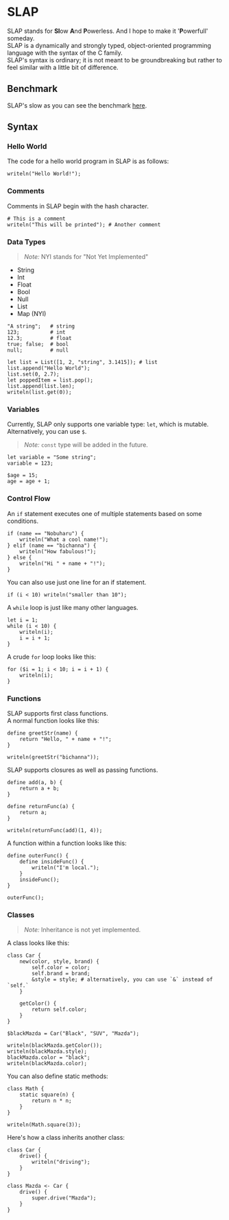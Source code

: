 # SLAP
SLAP stands for **Sl**ow **A**nd **P**owerless. And I hope to make it '**P**owerfull' someday.<br>
SLAP is a dynamically and strongly typed, object-oriented programming language with the syntax of the C family.<br>
SLAP's syntax is ordinary; it is not meant to be groundbreaking but rather to feel similar with a little bit of difference.

## Benchmark
SLAP's slow as you can see the benchmark [here](https://github.com/bichanna/slap/tree/master/benchmark#readme).

## Syntax

### Hello World
The code for a hello world program in SLAP is as follows:
```
writeln("Hello World!");
```

### Comments
Comments in SLAP begin with the hash character.
```
# This is a comment
writeln("This will be printed"); # Another comment
```

### Data Types
> *Note:* NYI stands for "Not Yet Implemented"

 - String
 - Int
 - Float
 - Bool
 - Null
 - List
 - Map (NYI)

```
"A string";   # string
123;          # int
12.3;         # float
true; false;  # bool
null;         # null

let list = List([1, 2, "string", 3.1415]); # list
list.append("Hello World");
list.set(0, 2.7);
let poppedItem = list.pop();
list.append(list.len);
writeln(list.get(0));
```

### Variables

Currently, SLAP only supports one variable type: `let`, which is mutable. Alternatively, you can use `$`.
> *Note:* `const` type will be added in the future.

```
let variable = "Some string";
variable = 123;

$age = 15;
age = age + 1;
```

### Control Flow

An `if` statement executes one of multiple statements based on some conditions.
```
if (name == "Nobuharu") {
    writeln("What a cool name!");
} elif (name == "bichanna") {
    writeln("How fabulous!");
} else {
    writeln("Hi " + name + "!");
}
```
You can also use just one line for an if statement.
```
if (i < 10) writeln("smaller than 10");
```

A `while` loop is just like many other languages.
```
let i = 1;
while (i < 10) {
    writeln(i);
    i = i + 1;
}
```

A crude `for` loop looks like this:
```
for ($i = 1; i < 10; i = i + 1) {
    writeln(i);
}
```

### Functions
SLAP supports first class functions.<br>
A normal function looks like this:
```
define greetStr(name) {
    return "Hello, " + name + "!";
}

writeln(greetStr("bichanna"));
```
SLAP supports closures as well as passing functions.
```
define add(a, b) {
    return a + b;
}

define returnFunc(a) {
    return a;
}

writeln(returnFunc(add)(1, 4));
```
A function within a function looks like this:
```
define outerFunc() {
    define insideFunc() {
        writeln("I'm local.");
    }
    insideFunc();
}

outerFunc();
```

### Classes
> *Note:* Inheritance is not yet implemented.

A class looks like this:
```
class Car {
    new(color, style, brand) {
        self.color = color;
        self.brand = brand;
        &style = style; # alternatively, you can use `&` instead of `self.`
    }

    getColor() {
        return self.color;
    }
}

$blackMazda = Car("Black", "SUV", "Mazda");

writeln(blackMazda.getColor());
writeln(blackMazda.style);
blackMazda.color = "black";
writeln(blackMazda.color);
```
You can also define static methods:
```
class Math {
    static square(n) {
        return n * n;
    }
}

writeln(Math.square(3));
```
Here's how a class inherits another class:
```
class Car {
    drive() {
        writeln("driving");
    }
}

class Mazda <- Car {
    drive() {
        super.drive("Mazda");
    }
}
```

